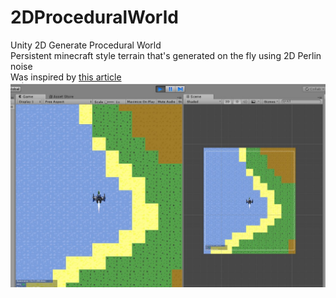 # 2DProceduralWorld
Unity 2D Generate Procedural World 
<br>Persistent minecraft style terrain that's generated on the fly using 2D Perlin noise
<br>Was inspired by <a href="http://blog.runevision.com/2015/01/primer-on-repeatable-random-numbers.html">this article</a> 
<br>
![Preview Image](https://github.com/m-garin/2DProceduralWorld/raw/master/PreviewImg.jpg)
